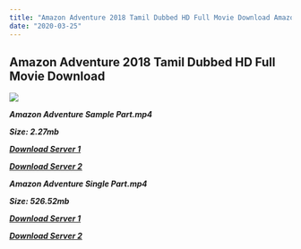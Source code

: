 ```yaml
---
title: "Amazon Adventure 2018 Tamil Dubbed HD Full Movie Download Amazon Adventure Tamil Dubbed HD Movie Download"
date: "2020-03-25"
---
```


## Amazon Adventure 2018 Tamil Dubbed HD Full Movie Download 

![](https://images.moviebuff.com/41f83cc7-7641-4e03-9fd8-a82a0709ffa5?w=1000)

**_Amazon Adventure Sample Part.mp4_**

**_Size: 2.27mb_**

**_[Download Server 1](http://p1.wetransfer.vip/files/Tamil{5adf554ba90925c4992f0fe8eae1093bfca14c1a880041370a5a335b793ae9c1}20Dubbed{5adf554ba90925c4992f0fe8eae1093bfca14c1a880041370a5a335b793ae9c1}20Movies/Tamil{5adf554ba90925c4992f0fe8eae1093bfca14c1a880041370a5a335b793ae9c1}202018{5adf554ba90925c4992f0fe8eae1093bfca14c1a880041370a5a335b793ae9c1}20Dubbed{5adf554ba90925c4992f0fe8eae1093bfca14c1a880041370a5a335b793ae9c1}20Movies/Amazon{5adf554ba90925c4992f0fe8eae1093bfca14c1a880041370a5a335b793ae9c1}20Adventure{5adf554ba90925c4992f0fe8eae1093bfca14c1a880041370a5a335b793ae9c1}20(2018)/Amazon{5adf554ba90925c4992f0fe8eae1093bfca14c1a880041370a5a335b793ae9c1}20Adventure{5adf554ba90925c4992f0fe8eae1093bfca14c1a880041370a5a335b793ae9c1}20HDRip/Amazon{5adf554ba90925c4992f0fe8eae1093bfca14c1a880041370a5a335b793ae9c1}20Adventure{5adf554ba90925c4992f0fe8eae1093bfca14c1a880041370a5a335b793ae9c1}20(2017){5adf554ba90925c4992f0fe8eae1093bfca14c1a880041370a5a335b793ae9c1}20Sample{5adf554ba90925c4992f0fe8eae1093bfca14c1a880041370a5a335b793ae9c1}20(640x360).mp4)_**

**_[Download Server 2](http://p1.wetransfer.vip/files/Tamil{5adf554ba90925c4992f0fe8eae1093bfca14c1a880041370a5a335b793ae9c1}20Dubbed{5adf554ba90925c4992f0fe8eae1093bfca14c1a880041370a5a335b793ae9c1}20Movies/Tamil{5adf554ba90925c4992f0fe8eae1093bfca14c1a880041370a5a335b793ae9c1}202018{5adf554ba90925c4992f0fe8eae1093bfca14c1a880041370a5a335b793ae9c1}20Dubbed{5adf554ba90925c4992f0fe8eae1093bfca14c1a880041370a5a335b793ae9c1}20Movies/Amazon{5adf554ba90925c4992f0fe8eae1093bfca14c1a880041370a5a335b793ae9c1}20Adventure{5adf554ba90925c4992f0fe8eae1093bfca14c1a880041370a5a335b793ae9c1}20(2018)/Amazon{5adf554ba90925c4992f0fe8eae1093bfca14c1a880041370a5a335b793ae9c1}20Adventure{5adf554ba90925c4992f0fe8eae1093bfca14c1a880041370a5a335b793ae9c1}20HDRip/Amazon{5adf554ba90925c4992f0fe8eae1093bfca14c1a880041370a5a335b793ae9c1}20Adventure{5adf554ba90925c4992f0fe8eae1093bfca14c1a880041370a5a335b793ae9c1}20(2017){5adf554ba90925c4992f0fe8eae1093bfca14c1a880041370a5a335b793ae9c1}20Sample{5adf554ba90925c4992f0fe8eae1093bfca14c1a880041370a5a335b793ae9c1}20(640x360).mp4)_**

**_Amazon Adventure Single Part.mp4_**

**_Size: 526.52mb_**

**_[Download Server 1](http://p1.wetransfer.vip/files/Tamil{5adf554ba90925c4992f0fe8eae1093bfca14c1a880041370a5a335b793ae9c1}20Dubbed{5adf554ba90925c4992f0fe8eae1093bfca14c1a880041370a5a335b793ae9c1}20Movies/Tamil{5adf554ba90925c4992f0fe8eae1093bfca14c1a880041370a5a335b793ae9c1}202018{5adf554ba90925c4992f0fe8eae1093bfca14c1a880041370a5a335b793ae9c1}20Dubbed{5adf554ba90925c4992f0fe8eae1093bfca14c1a880041370a5a335b793ae9c1}20Movies/Amazon{5adf554ba90925c4992f0fe8eae1093bfca14c1a880041370a5a335b793ae9c1}20Adventure{5adf554ba90925c4992f0fe8eae1093bfca14c1a880041370a5a335b793ae9c1}20(2018)/Amazon{5adf554ba90925c4992f0fe8eae1093bfca14c1a880041370a5a335b793ae9c1}20Adventure{5adf554ba90925c4992f0fe8eae1093bfca14c1a880041370a5a335b793ae9c1}20HDRip/Amazon{5adf554ba90925c4992f0fe8eae1093bfca14c1a880041370a5a335b793ae9c1}20Adventure{5adf554ba90925c4992f0fe8eae1093bfca14c1a880041370a5a335b793ae9c1}20(2017){5adf554ba90925c4992f0fe8eae1093bfca14c1a880041370a5a335b793ae9c1}20Single{5adf554ba90925c4992f0fe8eae1093bfca14c1a880041370a5a335b793ae9c1}20Part{5adf554ba90925c4992f0fe8eae1093bfca14c1a880041370a5a335b793ae9c1}20(640x360).mp4)_**

**_[Download Server 2](http://p1.wetransfer.vip/files/Tamil{5adf554ba90925c4992f0fe8eae1093bfca14c1a880041370a5a335b793ae9c1}20Dubbed{5adf554ba90925c4992f0fe8eae1093bfca14c1a880041370a5a335b793ae9c1}20Movies/Tamil{5adf554ba90925c4992f0fe8eae1093bfca14c1a880041370a5a335b793ae9c1}202018{5adf554ba90925c4992f0fe8eae1093bfca14c1a880041370a5a335b793ae9c1}20Dubbed{5adf554ba90925c4992f0fe8eae1093bfca14c1a880041370a5a335b793ae9c1}20Movies/Amazon{5adf554ba90925c4992f0fe8eae1093bfca14c1a880041370a5a335b793ae9c1}20Adventure{5adf554ba90925c4992f0fe8eae1093bfca14c1a880041370a5a335b793ae9c1}20(2018)/Amazon{5adf554ba90925c4992f0fe8eae1093bfca14c1a880041370a5a335b793ae9c1}20Adventure{5adf554ba90925c4992f0fe8eae1093bfca14c1a880041370a5a335b793ae9c1}20HDRip/Amazon{5adf554ba90925c4992f0fe8eae1093bfca14c1a880041370a5a335b793ae9c1}20Adventure{5adf554ba90925c4992f0fe8eae1093bfca14c1a880041370a5a335b793ae9c1}20(2017){5adf554ba90925c4992f0fe8eae1093bfca14c1a880041370a5a335b793ae9c1}20Single{5adf554ba90925c4992f0fe8eae1093bfca14c1a880041370a5a335b793ae9c1}20Part{5adf554ba90925c4992f0fe8eae1093bfca14c1a880041370a5a335b793ae9c1}20(640x360).mp4)_**
